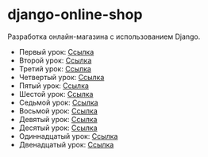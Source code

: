 # django-online-shop

Разработка онлайн-магазина с использованием Django.

* Первый урок: [Ссылка](http://dikiigrigorii.ru/blog/article/internet-magazin-na-django-sozdanie-modelej-chast-1/9/)
* Второй урок: [Ссылка](http://dikiigrigorii.ru/blog/article/internet-magazin-na-django-adminka-vyuhi-shablony-chast-2/11/)
* Третий урок: [Ссылка](http://dikiigrigorii.ru/blog/article/internet-magazin-na-django-korzina-polzovatelya-chast-3/13/)
* Четвертый урок: [Ссылка](http://dikiigrigorii.ru/blog/article/internet-magazin-na-django-korzina-polzovatelya-chast-4/15/)
* Пятый урок: [Ссылка](http://dikiigrigorii.ru/blog/article/internet-magazin-na-django-korzina-polzovatelya-chast-5/17/)
* Шестой урок: [Ссылка](http://dikiigrigorii.ru/blog/article/internet-magazin-na-django-stranica-zakazov-chast-6/19/)
* Седьмой урок: [Ссылка](http://dikiigrigorii.ru/blog/article/internet-magazin-na-django-celery-chast-7/21/)
* Восьмой урок: [Ссылка](http://dikiigrigorii.ru/blog/article/internet-magazin-na-django-integraciya-paypal-chast-8/23/)
* Девятый урок: [Ссылка](http://dikiigrigorii.ru/blog/article/internet-magazin-na-django-eksport-zakazov-v-csv-chast-9/25/)
* Десятый урок: [Ссылка](http://dikiigrigorii.ru/blog/article/internet-magazin-na-django-generaciya-pdf-chast-10/26/)
* Одиннадцатый урок: [Ссылка](http://dikiigrigorii.ru/blog/article/internet-magazin-na-django-sistema-kuponov-chast-11/27/)
* Двенадцатый урок: [Ссылка](http://dikiigrigorii.ru/blog/article/internet-magazin-na-django-sistema-kuponov-chast-12/28/)
